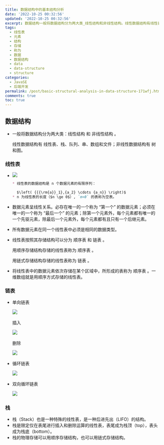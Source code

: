 ```yaml
---
title: 数据结构中的基本结构分析
date: '2022-10-25 00:32:56'
updated: '2022-10-25 00:32:56'
excerpt: 数据结构一般将数据结构分为两大类_线性结构和非线性结构。线性数据结构有线性表栈队列串数组和文件_非线性数据结构有树和图。线性表线性表的数据结构是n个数据元素的有限序列_left({{{rm{a}}_}{a_}cdots{a_n}}right)n为线性表的长度（nge）`n=`的表称为空表。数据元素呈线性关系。必存在唯一的一个称为“第一个”的数据元素_必须在唯一的一个称为“最后一个”的元素_除第一个元素外每个元素都有唯一的一个先驱元素除最后一个元素外每个元素都有且只有一个后继元素。所有数据元素在同一个线性表
tags:
  - 线性表
  - 元素
  - 结构
  - 存储
  - 称为
  - 数据
  - 数据结构
  - data
  - data-structure
  - structure
categories:
  - JavaSE
  - 后端开发
permalink: /post/basic-structural-analysis-in-data-structure-171wfj.html
comments: true
toc: true
---
```

## 数据结构

* 一般将数据结构分为两大类：线性结构 和 非线性结构 。

  线性数据结构有 线性表、栈、队列、串、数组和文件；非线性数据结构有 树和图。

### 线性表

* ![](https://img1.terwer.space/api/public/20221025010116.png)

  ```markdown
  * 线性表的数据结构是 n 个数据元素的有限序列：

    $\left( {{{\rm{a}}_1},{a_2} \cdots {a_n}} \right)$
  * n 为线性表的长度（$n \ge 0$）, `n=0` 的表称为空表。
  ```

* 数据元素呈线性关系。必存在唯一的一个称为 “第一个” 的数据元素；必须在唯一的一个称为 “最后一个” 的元素；除第一个元素外，每个元素都有唯一的一个先驱元素，除最后一个元素外，每个元素都有且只有一个后继元素。
* 所有数据元素在同一个线性表中必须是相同的数据类型。
* 线性表按照其存储结构可以分为 顺序表 和 链表 。

  用顺序存储结构存储的线性表称为 顺序表 。

  用链式存储结构存储的线性表称为 链表 。
* 将线性表中的数据元素依次存储在某个区域中，所形成的表称为 顺序表 。一维数组就是用顺序方式存储的线性表。

### 链表

* 单向链表

  ![](https://img1.terwer.space/api/public/20221024210834.png)​

  插入

  ![](https://img1.terwer.space/api/public/20221024211701.png)​

  删除

  ![](https://img1.terwer.space/api/public/20221024211843.png)​

* 循环链表

  ![](https://img1.terwer.space/api/public/20221024212032.png)​
* 双向循环链表

  ![](https://img1.terwer.space/api/public/20221024212143.png)​

### 栈

* 栈（Stack）也是一种特殊的线性表，是一种后进先出（LIFO）的结构。
* 栈是限定仅在表尾进行插入和删除运算的线性表，表尾成为栈顶（top），表头成为栈底（bottom）。
* 栈的物理存储可以用顺序存储结构，也可以用链式存储结构。

‍